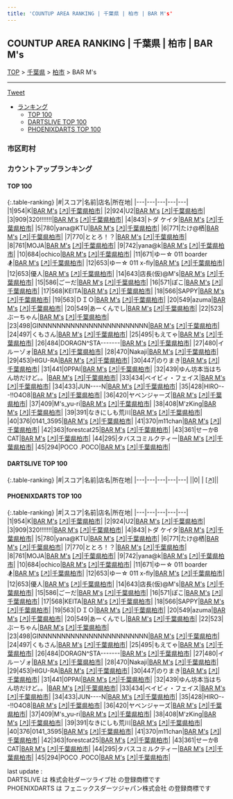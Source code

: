 ```yaml
---
title: 'COUNTUP AREA RANKING | 千葉県 | 柏市 | BAR M's'
---
```

## COUNTUP AREA RANKING | 千葉県 | 柏市 | BAR M's

[TOP](/darts/rank/) > [千葉県](/darts/rank/千葉県/) > [柏市](/darts/rank/千葉県/柏市/) > BAR M's

___

<a href="https://twitter.com/share?ref_src=twsrc%5Etfw" data-text="COUNTUP AREA RANKING | 千葉県柏市BAR M's" class="twitter-share-button" data-hashtags="DARTSLIVE,PHOENIXDARTS,darts,ダーツ" data-show-count="false">Tweet</a>

* [ランキング](#カウントアップランキング)
    * [TOP 100](#top-100)
    * [DARTSLIVE TOP 100](#dartslive-top-100)
    * [PHOENIXDARTS TOP 100](#phoenixdarts-top-100)

### 市区町村

<ul>

</ul>

### カウントアップランキング

#### TOP 100



{:.table-ranking}
|#|スコア|名前|店名|所在地|
|---|---|---|---|---|
|1|954|<span class="rank-name-pd">K</span>|<a href="/darts/rank/shops/46068.html">BAR M's</a> <a href="https://vs.phoenixdarts.com/jp/shop/shopDetailInfo/s_46068?s_seq=46068">[↗]</a>|<a href="/darts/rank/千葉県/柏市">千葉県柏市</a>|
|2|924|<span class="rank-name-pd">U2</span>|<a href="/darts/rank/shops/46068.html">BAR M's</a> <a href="https://vs.phoenixdarts.com/jp/shop/shopDetailInfo/s_46068?s_seq=46068">[↗]</a>|<a href="/darts/rank/千葉県/柏市">千葉県柏市</a>|
|3|909|<span class="rank-name-pd">320!!!!!!!</span>|<a href="/darts/rank/shops/46068.html">BAR M's</a> <a href="https://vs.phoenixdarts.com/jp/shop/shopDetailInfo/s_46068?s_seq=46068">[↗]</a>|<a href="/darts/rank/千葉県/柏市">千葉県柏市</a>|
|4|843|<span class="rank-name-pd">トダ ケイタ</span>|<a href="/darts/rank/shops/46068.html">BAR M's</a> <a href="https://vs.phoenixdarts.com/jp/shop/shopDetailInfo/s_46068?s_seq=46068">[↗]</a>|<a href="/darts/rank/千葉県/柏市">千葉県柏市</a>|
|5|780|<span class="rank-name-pd">yana@KTU</span>|<a href="/darts/rank/shops/46068.html">BAR M's</a> <a href="https://vs.phoenixdarts.com/jp/shop/shopDetailInfo/s_46068?s_seq=46068">[↗]</a>|<a href="/darts/rank/千葉県/柏市">千葉県柏市</a>|
|6|771|<span class="rank-name-pd">たけ@栖</span>|<a href="/darts/rank/shops/46068.html">BAR M's</a> <a href="https://vs.phoenixdarts.com/jp/shop/shopDetailInfo/s_46068?s_seq=46068">[↗]</a>|<a href="/darts/rank/千葉県/柏市">千葉県柏市</a>|
|7|770|<span class="rank-name-pd">ととろ！？</span>|<a href="/darts/rank/shops/46068.html">BAR M's</a> <a href="https://vs.phoenixdarts.com/jp/shop/shopDetailInfo/s_46068?s_seq=46068">[↗]</a>|<a href="/darts/rank/千葉県/柏市">千葉県柏市</a>|
|8|761|<span class="rank-name-pd">MOJA</span>|<a href="/darts/rank/shops/46068.html">BAR M's</a> <a href="https://vs.phoenixdarts.com/jp/shop/shopDetailInfo/s_46068?s_seq=46068">[↗]</a>|<a href="/darts/rank/千葉県/柏市">千葉県柏市</a>|
|9|742|<span class="rank-name-pd">yana@k</span>|<a href="/darts/rank/shops/46068.html">BAR M's</a> <a href="https://vs.phoenixdarts.com/jp/shop/shopDetailInfo/s_46068?s_seq=46068">[↗]</a>|<a href="/darts/rank/千葉県/柏市">千葉県柏市</a>|
|10|684|<span class="rank-name-pd">ochico</span>|<a href="/darts/rank/shops/46068.html">BAR M's</a> <a href="https://vs.phoenixdarts.com/jp/shop/shopDetailInfo/s_46068?s_seq=46068">[↗]</a>|<a href="/darts/rank/千葉県/柏市">千葉県柏市</a>|
|11|671|<span class="rank-name-pd">ゆー☆ 011 boarder🏂</span>|<a href="/darts/rank/shops/46068.html">BAR M's</a> <a href="https://vs.phoenixdarts.com/jp/shop/shopDetailInfo/s_46068?s_seq=46068">[↗]</a>|<a href="/darts/rank/千葉県/柏市">千葉県柏市</a>|
|12|653|<span class="rank-name-pd">ゆー☆ 011 x-fly</span>|<a href="/darts/rank/shops/46068.html">BAR M's</a> <a href="https://vs.phoenixdarts.com/jp/shop/shopDetailInfo/s_46068?s_seq=46068">[↗]</a>|<a href="/darts/rank/千葉県/柏市">千葉県柏市</a>|
|12|653|<span class="rank-name-pd">優人</span>|<a href="/darts/rank/shops/46068.html">BAR M's</a> <a href="https://vs.phoenixdarts.com/jp/shop/shopDetailInfo/s_46068?s_seq=46068">[↗]</a>|<a href="/darts/rank/千葉県/柏市">千葉県柏市</a>|
|14|643|<span class="rank-name-pd">店長(仮)@M&#x27;s</span>|<a href="/darts/rank/shops/46068.html">BAR M's</a> <a href="https://vs.phoenixdarts.com/jp/shop/shopDetailInfo/s_46068?s_seq=46068">[↗]</a>|<a href="/darts/rank/千葉県/柏市">千葉県柏市</a>|
|15|586|<span class="rank-name-pd">ごーだ</span>|<a href="/darts/rank/shops/46068.html">BAR M's</a> <a href="https://vs.phoenixdarts.com/jp/shop/shopDetailInfo/s_46068?s_seq=46068">[↗]</a>|<a href="/darts/rank/千葉県/柏市">千葉県柏市</a>|
|16|571|<span class="rank-name-pd">ぽこ</span>|<a href="/darts/rank/shops/46068.html">BAR M's</a> <a href="https://vs.phoenixdarts.com/jp/shop/shopDetailInfo/s_46068?s_seq=46068">[↗]</a>|<a href="/darts/rank/千葉県/柏市">千葉県柏市</a>|
|17|568|<span class="rank-name-pd">KEITA</span>|<a href="/darts/rank/shops/46068.html">BAR M's</a> <a href="https://vs.phoenixdarts.com/jp/shop/shopDetailInfo/s_46068?s_seq=46068">[↗]</a>|<a href="/darts/rank/千葉県/柏市">千葉県柏市</a>|
|18|566|<span class="rank-name-pd">SAPPY</span>|<a href="/darts/rank/shops/46068.html">BAR M's</a> <a href="https://vs.phoenixdarts.com/jp/shop/shopDetailInfo/s_46068?s_seq=46068">[↗]</a>|<a href="/darts/rank/千葉県/柏市">千葉県柏市</a>|
|19|563|<span class="rank-name-pd">ＤＩＯ</span>|<a href="/darts/rank/shops/46068.html">BAR M's</a> <a href="https://vs.phoenixdarts.com/jp/shop/shopDetailInfo/s_46068?s_seq=46068">[↗]</a>|<a href="/darts/rank/千葉県/柏市">千葉県柏市</a>|
|20|549|<span class="rank-name-pd">azuma</span>|<a href="/darts/rank/shops/46068.html">BAR M's</a> <a href="https://vs.phoenixdarts.com/jp/shop/shopDetailInfo/s_46068?s_seq=46068">[↗]</a>|<a href="/darts/rank/千葉県/柏市">千葉県柏市</a>|
|20|549|<span class="rank-name-pd">あーくんでし</span>|<a href="/darts/rank/shops/46068.html">BAR M's</a> <a href="https://vs.phoenixdarts.com/jp/shop/shopDetailInfo/s_46068?s_seq=46068">[↗]</a>|<a href="/darts/rank/千葉県/柏市">千葉県柏市</a>|
|22|523|<span class="rank-name-pd">ぶーちゃん</span>|<a href="/darts/rank/shops/46068.html">BAR M's</a> <a href="https://vs.phoenixdarts.com/jp/shop/shopDetailInfo/s_46068?s_seq=46068">[↗]</a>|<a href="/darts/rank/千葉県/柏市">千葉県柏市</a>|
|23|498|<span class="rank-name-pd">GINNNNNNNNNNNNNNNNNNNNNNNN</span>|<a href="/darts/rank/shops/46068.html">BAR M's</a> <a href="https://vs.phoenixdarts.com/jp/shop/shopDetailInfo/s_46068?s_seq=46068">[↗]</a>|<a href="/darts/rank/千葉県/柏市">千葉県柏市</a>|
|24|497|<span class="rank-name-pd">くもさん</span>|<a href="/darts/rank/shops/46068.html">BAR M's</a> <a href="https://vs.phoenixdarts.com/jp/shop/shopDetailInfo/s_46068?s_seq=46068">[↗]</a>|<a href="/darts/rank/千葉県/柏市">千葉県柏市</a>|
|25|495|<span class="rank-name-pd">もえてゃ</span>|<a href="/darts/rank/shops/46068.html">BAR M's</a> <a href="https://vs.phoenixdarts.com/jp/shop/shopDetailInfo/s_46068?s_seq=46068">[↗]</a>|<a href="/darts/rank/千葉県/柏市">千葉県柏市</a>|
|26|484|<span class="rank-name-pd">DORAGN^STA-------</span>|<a href="/darts/rank/shops/46068.html">BAR M's</a> <a href="https://vs.phoenixdarts.com/jp/shop/shopDetailInfo/s_46068?s_seq=46068">[↗]</a>|<a href="/darts/rank/千葉県/柏市">千葉県柏市</a>|
|27|480|<span class="rank-name-pd">イルーゾォ</span>|<a href="/darts/rank/shops/46068.html">BAR M's</a> <a href="https://vs.phoenixdarts.com/jp/shop/shopDetailInfo/s_46068?s_seq=46068">[↗]</a>|<a href="/darts/rank/千葉県/柏市">千葉県柏市</a>|
|28|470|<span class="rank-name-pd">Nakaji</span>|<a href="/darts/rank/shops/46068.html">BAR M's</a> <a href="https://vs.phoenixdarts.com/jp/shop/shopDetailInfo/s_46068?s_seq=46068">[↗]</a>|<a href="/darts/rank/千葉県/柏市">千葉県柏市</a>|
|29|453|<span class="rank-name-pd">HIGU-RA</span>|<a href="/darts/rank/shops/46068.html">BAR M's</a> <a href="https://vs.phoenixdarts.com/jp/shop/shopDetailInfo/s_46068?s_seq=46068">[↗]</a>|<a href="/darts/rank/千葉県/柏市">千葉県柏市</a>|
|30|447|<span class="rank-name-pd">のりまき</span>|<a href="/darts/rank/shops/46068.html">BAR M's</a> <a href="https://vs.phoenixdarts.com/jp/shop/shopDetailInfo/s_46068?s_seq=46068">[↗]</a>|<a href="/darts/rank/千葉県/柏市">千葉県柏市</a>|
|31|441|<span class="rank-name-pd">0PPAI</span>|<a href="/darts/rank/shops/46068.html">BAR M's</a> <a href="https://vs.phoenixdarts.com/jp/shop/shopDetailInfo/s_46068?s_seq=46068">[↗]</a>|<a href="/darts/rank/千葉県/柏市">千葉県柏市</a>|
|32|439|<span class="rank-name-pd">ゆん坊本当はちん坊だけど。。</span>|<a href="/darts/rank/shops/46068.html">BAR M's</a> <a href="https://vs.phoenixdarts.com/jp/shop/shopDetailInfo/s_46068?s_seq=46068">[↗]</a>|<a href="/darts/rank/千葉県/柏市">千葉県柏市</a>|
|33|434|<span class="rank-name-pd">ベイビィ・フェイス</span>|<a href="/darts/rank/shops/46068.html">BAR M's</a> <a href="https://vs.phoenixdarts.com/jp/shop/shopDetailInfo/s_46068?s_seq=46068">[↗]</a>|<a href="/darts/rank/千葉県/柏市">千葉県柏市</a>|
|34|433|<span class="rank-name-pd">JUN----N</span>|<a href="/darts/rank/shops/46068.html">BAR M's</a> <a href="https://vs.phoenixdarts.com/jp/shop/shopDetailInfo/s_46068?s_seq=46068">[↗]</a>|<a href="/darts/rank/千葉県/柏市">千葉県柏市</a>|
|35|428|<span class="rank-name-pd">HIRO---!!O4O8</span>|<a href="/darts/rank/shops/46068.html">BAR M's</a> <a href="https://vs.phoenixdarts.com/jp/shop/shopDetailInfo/s_46068?s_seq=46068">[↗]</a>|<a href="/darts/rank/千葉県/柏市">千葉県柏市</a>|
|36|420|<span class="rank-name-pd">ヤベンジャーズ</span>|<a href="/darts/rank/shops/46068.html">BAR M's</a> <a href="https://vs.phoenixdarts.com/jp/shop/shopDetailInfo/s_46068?s_seq=46068">[↗]</a>|<a href="/darts/rank/千葉県/柏市">千葉県柏市</a>|
|37|409|<span class="rank-name-pd">M&#x27;s_yu-ri</span>|<a href="/darts/rank/shops/46068.html">BAR M's</a> <a href="https://vs.phoenixdarts.com/jp/shop/shopDetailInfo/s_46068?s_seq=46068">[↗]</a>|<a href="/darts/rank/千葉県/柏市">千葉県柏市</a>|
|38|408|<span class="rank-name-pd">M&#x27;zKing</span>|<a href="/darts/rank/shops/46068.html">BAR M's</a> <a href="https://vs.phoenixdarts.com/jp/shop/shopDetailInfo/s_46068?s_seq=46068">[↗]</a>|<a href="/darts/rank/千葉県/柏市">千葉県柏市</a>|
|39|391|<span class="rank-name-pd">なきにしも荒川</span>|<a href="/darts/rank/shops/46068.html">BAR M's</a> <a href="https://vs.phoenixdarts.com/jp/shop/shopDetailInfo/s_46068?s_seq=46068">[↗]</a>|<a href="/darts/rank/千葉県/柏市">千葉県柏市</a>|
|40|376|<span class="rank-name-pd">0141_3595</span>|<a href="/darts/rank/shops/46068.html">BAR M's</a> <a href="https://vs.phoenixdarts.com/jp/shop/shopDetailInfo/s_46068?s_seq=46068">[↗]</a>|<a href="/darts/rank/千葉県/柏市">千葉県柏市</a>|
|41|370|<span class="rank-name-pd">m11chan</span>|<a href="/darts/rank/shops/46068.html">BAR M's</a> <a href="https://vs.phoenixdarts.com/jp/shop/shopDetailInfo/s_46068?s_seq=46068">[↗]</a>|<a href="/darts/rank/千葉県/柏市">千葉県柏市</a>|
|42|363|<span class="rank-name-pd">forestcat25</span>|<a href="/darts/rank/shops/46068.html">BAR M's</a> <a href="https://vs.phoenixdarts.com/jp/shop/shopDetailInfo/s_46068?s_seq=46068">[↗]</a>|<a href="/darts/rank/千葉県/柏市">千葉県柏市</a>|
|43|361|<span class="rank-name-pd">せーかB CAT</span>|<a href="/darts/rank/shops/46068.html">BAR M's</a> <a href="https://vs.phoenixdarts.com/jp/shop/shopDetailInfo/s_46068?s_seq=46068">[↗]</a>|<a href="/darts/rank/千葉県/柏市">千葉県柏市</a>|
|44|295|<span class="rank-name-pd">タバスコミルクティー</span>|<a href="/darts/rank/shops/46068.html">BAR M's</a> <a href="https://vs.phoenixdarts.com/jp/shop/shopDetailInfo/s_46068?s_seq=46068">[↗]</a>|<a href="/darts/rank/千葉県/柏市">千葉県柏市</a>|
|45|294|<span class="rank-name-pd">POCO  .POCO</span>|<a href="/darts/rank/shops/46068.html">BAR M's</a> <a href="https://vs.phoenixdarts.com/jp/shop/shopDetailInfo/s_46068?s_seq=46068">[↗]</a>|<a href="/darts/rank/千葉県/柏市">千葉県柏市</a>|


#### DARTSLIVE TOP 100



{:.table-ranking}
|#|スコア|名前|店名|所在地|
|---|---|---|---|---|
||0|<span class="rank-name-dl"> </span>|<a href="/darts/rank/shops/.html"></a> <a href="">[↗]</a>|<a href="/darts/rank//"></a>|


#### PHOENIXDARTS TOP 100



{:.table-ranking}
|#|スコア|名前|店名|所在地|
|---|---|---|---|---|
|1|954|<span class="rank-name-pd">K</span>|<a href="/darts/rank/shops/46068.html">BAR M's</a> <a href="https://vs.phoenixdarts.com/jp/shop/shopDetailInfo/s_46068?s_seq=46068">[↗]</a>|<a href="/darts/rank/千葉県/柏市">千葉県柏市</a>|
|2|924|<span class="rank-name-pd">U2</span>|<a href="/darts/rank/shops/46068.html">BAR M's</a> <a href="https://vs.phoenixdarts.com/jp/shop/shopDetailInfo/s_46068?s_seq=46068">[↗]</a>|<a href="/darts/rank/千葉県/柏市">千葉県柏市</a>|
|3|909|<span class="rank-name-pd">320!!!!!!!</span>|<a href="/darts/rank/shops/46068.html">BAR M's</a> <a href="https://vs.phoenixdarts.com/jp/shop/shopDetailInfo/s_46068?s_seq=46068">[↗]</a>|<a href="/darts/rank/千葉県/柏市">千葉県柏市</a>|
|4|843|<span class="rank-name-pd">トダ ケイタ</span>|<a href="/darts/rank/shops/46068.html">BAR M's</a> <a href="https://vs.phoenixdarts.com/jp/shop/shopDetailInfo/s_46068?s_seq=46068">[↗]</a>|<a href="/darts/rank/千葉県/柏市">千葉県柏市</a>|
|5|780|<span class="rank-name-pd">yana@KTU</span>|<a href="/darts/rank/shops/46068.html">BAR M's</a> <a href="https://vs.phoenixdarts.com/jp/shop/shopDetailInfo/s_46068?s_seq=46068">[↗]</a>|<a href="/darts/rank/千葉県/柏市">千葉県柏市</a>|
|6|771|<span class="rank-name-pd">たけ@栖</span>|<a href="/darts/rank/shops/46068.html">BAR M's</a> <a href="https://vs.phoenixdarts.com/jp/shop/shopDetailInfo/s_46068?s_seq=46068">[↗]</a>|<a href="/darts/rank/千葉県/柏市">千葉県柏市</a>|
|7|770|<span class="rank-name-pd">ととろ！？</span>|<a href="/darts/rank/shops/46068.html">BAR M's</a> <a href="https://vs.phoenixdarts.com/jp/shop/shopDetailInfo/s_46068?s_seq=46068">[↗]</a>|<a href="/darts/rank/千葉県/柏市">千葉県柏市</a>|
|8|761|<span class="rank-name-pd">MOJA</span>|<a href="/darts/rank/shops/46068.html">BAR M's</a> <a href="https://vs.phoenixdarts.com/jp/shop/shopDetailInfo/s_46068?s_seq=46068">[↗]</a>|<a href="/darts/rank/千葉県/柏市">千葉県柏市</a>|
|9|742|<span class="rank-name-pd">yana@k</span>|<a href="/darts/rank/shops/46068.html">BAR M's</a> <a href="https://vs.phoenixdarts.com/jp/shop/shopDetailInfo/s_46068?s_seq=46068">[↗]</a>|<a href="/darts/rank/千葉県/柏市">千葉県柏市</a>|
|10|684|<span class="rank-name-pd">ochico</span>|<a href="/darts/rank/shops/46068.html">BAR M's</a> <a href="https://vs.phoenixdarts.com/jp/shop/shopDetailInfo/s_46068?s_seq=46068">[↗]</a>|<a href="/darts/rank/千葉県/柏市">千葉県柏市</a>|
|11|671|<span class="rank-name-pd">ゆー☆ 011 boarder🏂</span>|<a href="/darts/rank/shops/46068.html">BAR M's</a> <a href="https://vs.phoenixdarts.com/jp/shop/shopDetailInfo/s_46068?s_seq=46068">[↗]</a>|<a href="/darts/rank/千葉県/柏市">千葉県柏市</a>|
|12|653|<span class="rank-name-pd">ゆー☆ 011 x-fly</span>|<a href="/darts/rank/shops/46068.html">BAR M's</a> <a href="https://vs.phoenixdarts.com/jp/shop/shopDetailInfo/s_46068?s_seq=46068">[↗]</a>|<a href="/darts/rank/千葉県/柏市">千葉県柏市</a>|
|12|653|<span class="rank-name-pd">優人</span>|<a href="/darts/rank/shops/46068.html">BAR M's</a> <a href="https://vs.phoenixdarts.com/jp/shop/shopDetailInfo/s_46068?s_seq=46068">[↗]</a>|<a href="/darts/rank/千葉県/柏市">千葉県柏市</a>|
|14|643|<span class="rank-name-pd">店長(仮)@M&#x27;s</span>|<a href="/darts/rank/shops/46068.html">BAR M's</a> <a href="https://vs.phoenixdarts.com/jp/shop/shopDetailInfo/s_46068?s_seq=46068">[↗]</a>|<a href="/darts/rank/千葉県/柏市">千葉県柏市</a>|
|15|586|<span class="rank-name-pd">ごーだ</span>|<a href="/darts/rank/shops/46068.html">BAR M's</a> <a href="https://vs.phoenixdarts.com/jp/shop/shopDetailInfo/s_46068?s_seq=46068">[↗]</a>|<a href="/darts/rank/千葉県/柏市">千葉県柏市</a>|
|16|571|<span class="rank-name-pd">ぽこ</span>|<a href="/darts/rank/shops/46068.html">BAR M's</a> <a href="https://vs.phoenixdarts.com/jp/shop/shopDetailInfo/s_46068?s_seq=46068">[↗]</a>|<a href="/darts/rank/千葉県/柏市">千葉県柏市</a>|
|17|568|<span class="rank-name-pd">KEITA</span>|<a href="/darts/rank/shops/46068.html">BAR M's</a> <a href="https://vs.phoenixdarts.com/jp/shop/shopDetailInfo/s_46068?s_seq=46068">[↗]</a>|<a href="/darts/rank/千葉県/柏市">千葉県柏市</a>|
|18|566|<span class="rank-name-pd">SAPPY</span>|<a href="/darts/rank/shops/46068.html">BAR M's</a> <a href="https://vs.phoenixdarts.com/jp/shop/shopDetailInfo/s_46068?s_seq=46068">[↗]</a>|<a href="/darts/rank/千葉県/柏市">千葉県柏市</a>|
|19|563|<span class="rank-name-pd">ＤＩＯ</span>|<a href="/darts/rank/shops/46068.html">BAR M's</a> <a href="https://vs.phoenixdarts.com/jp/shop/shopDetailInfo/s_46068?s_seq=46068">[↗]</a>|<a href="/darts/rank/千葉県/柏市">千葉県柏市</a>|
|20|549|<span class="rank-name-pd">azuma</span>|<a href="/darts/rank/shops/46068.html">BAR M's</a> <a href="https://vs.phoenixdarts.com/jp/shop/shopDetailInfo/s_46068?s_seq=46068">[↗]</a>|<a href="/darts/rank/千葉県/柏市">千葉県柏市</a>|
|20|549|<span class="rank-name-pd">あーくんでし</span>|<a href="/darts/rank/shops/46068.html">BAR M's</a> <a href="https://vs.phoenixdarts.com/jp/shop/shopDetailInfo/s_46068?s_seq=46068">[↗]</a>|<a href="/darts/rank/千葉県/柏市">千葉県柏市</a>|
|22|523|<span class="rank-name-pd">ぶーちゃん</span>|<a href="/darts/rank/shops/46068.html">BAR M's</a> <a href="https://vs.phoenixdarts.com/jp/shop/shopDetailInfo/s_46068?s_seq=46068">[↗]</a>|<a href="/darts/rank/千葉県/柏市">千葉県柏市</a>|
|23|498|<span class="rank-name-pd">GINNNNNNNNNNNNNNNNNNNNNNNN</span>|<a href="/darts/rank/shops/46068.html">BAR M's</a> <a href="https://vs.phoenixdarts.com/jp/shop/shopDetailInfo/s_46068?s_seq=46068">[↗]</a>|<a href="/darts/rank/千葉県/柏市">千葉県柏市</a>|
|24|497|<span class="rank-name-pd">くもさん</span>|<a href="/darts/rank/shops/46068.html">BAR M's</a> <a href="https://vs.phoenixdarts.com/jp/shop/shopDetailInfo/s_46068?s_seq=46068">[↗]</a>|<a href="/darts/rank/千葉県/柏市">千葉県柏市</a>|
|25|495|<span class="rank-name-pd">もえてゃ</span>|<a href="/darts/rank/shops/46068.html">BAR M's</a> <a href="https://vs.phoenixdarts.com/jp/shop/shopDetailInfo/s_46068?s_seq=46068">[↗]</a>|<a href="/darts/rank/千葉県/柏市">千葉県柏市</a>|
|26|484|<span class="rank-name-pd">DORAGN^STA-------</span>|<a href="/darts/rank/shops/46068.html">BAR M's</a> <a href="https://vs.phoenixdarts.com/jp/shop/shopDetailInfo/s_46068?s_seq=46068">[↗]</a>|<a href="/darts/rank/千葉県/柏市">千葉県柏市</a>|
|27|480|<span class="rank-name-pd">イルーゾォ</span>|<a href="/darts/rank/shops/46068.html">BAR M's</a> <a href="https://vs.phoenixdarts.com/jp/shop/shopDetailInfo/s_46068?s_seq=46068">[↗]</a>|<a href="/darts/rank/千葉県/柏市">千葉県柏市</a>|
|28|470|<span class="rank-name-pd">Nakaji</span>|<a href="/darts/rank/shops/46068.html">BAR M's</a> <a href="https://vs.phoenixdarts.com/jp/shop/shopDetailInfo/s_46068?s_seq=46068">[↗]</a>|<a href="/darts/rank/千葉県/柏市">千葉県柏市</a>|
|29|453|<span class="rank-name-pd">HIGU-RA</span>|<a href="/darts/rank/shops/46068.html">BAR M's</a> <a href="https://vs.phoenixdarts.com/jp/shop/shopDetailInfo/s_46068?s_seq=46068">[↗]</a>|<a href="/darts/rank/千葉県/柏市">千葉県柏市</a>|
|30|447|<span class="rank-name-pd">のりまき</span>|<a href="/darts/rank/shops/46068.html">BAR M's</a> <a href="https://vs.phoenixdarts.com/jp/shop/shopDetailInfo/s_46068?s_seq=46068">[↗]</a>|<a href="/darts/rank/千葉県/柏市">千葉県柏市</a>|
|31|441|<span class="rank-name-pd">0PPAI</span>|<a href="/darts/rank/shops/46068.html">BAR M's</a> <a href="https://vs.phoenixdarts.com/jp/shop/shopDetailInfo/s_46068?s_seq=46068">[↗]</a>|<a href="/darts/rank/千葉県/柏市">千葉県柏市</a>|
|32|439|<span class="rank-name-pd">ゆん坊本当はちん坊だけど。。</span>|<a href="/darts/rank/shops/46068.html">BAR M's</a> <a href="https://vs.phoenixdarts.com/jp/shop/shopDetailInfo/s_46068?s_seq=46068">[↗]</a>|<a href="/darts/rank/千葉県/柏市">千葉県柏市</a>|
|33|434|<span class="rank-name-pd">ベイビィ・フェイス</span>|<a href="/darts/rank/shops/46068.html">BAR M's</a> <a href="https://vs.phoenixdarts.com/jp/shop/shopDetailInfo/s_46068?s_seq=46068">[↗]</a>|<a href="/darts/rank/千葉県/柏市">千葉県柏市</a>|
|34|433|<span class="rank-name-pd">JUN----N</span>|<a href="/darts/rank/shops/46068.html">BAR M's</a> <a href="https://vs.phoenixdarts.com/jp/shop/shopDetailInfo/s_46068?s_seq=46068">[↗]</a>|<a href="/darts/rank/千葉県/柏市">千葉県柏市</a>|
|35|428|<span class="rank-name-pd">HIRO---!!O4O8</span>|<a href="/darts/rank/shops/46068.html">BAR M's</a> <a href="https://vs.phoenixdarts.com/jp/shop/shopDetailInfo/s_46068?s_seq=46068">[↗]</a>|<a href="/darts/rank/千葉県/柏市">千葉県柏市</a>|
|36|420|<span class="rank-name-pd">ヤベンジャーズ</span>|<a href="/darts/rank/shops/46068.html">BAR M's</a> <a href="https://vs.phoenixdarts.com/jp/shop/shopDetailInfo/s_46068?s_seq=46068">[↗]</a>|<a href="/darts/rank/千葉県/柏市">千葉県柏市</a>|
|37|409|<span class="rank-name-pd">M&#x27;s_yu-ri</span>|<a href="/darts/rank/shops/46068.html">BAR M's</a> <a href="https://vs.phoenixdarts.com/jp/shop/shopDetailInfo/s_46068?s_seq=46068">[↗]</a>|<a href="/darts/rank/千葉県/柏市">千葉県柏市</a>|
|38|408|<span class="rank-name-pd">M&#x27;zKing</span>|<a href="/darts/rank/shops/46068.html">BAR M's</a> <a href="https://vs.phoenixdarts.com/jp/shop/shopDetailInfo/s_46068?s_seq=46068">[↗]</a>|<a href="/darts/rank/千葉県/柏市">千葉県柏市</a>|
|39|391|<span class="rank-name-pd">なきにしも荒川</span>|<a href="/darts/rank/shops/46068.html">BAR M's</a> <a href="https://vs.phoenixdarts.com/jp/shop/shopDetailInfo/s_46068?s_seq=46068">[↗]</a>|<a href="/darts/rank/千葉県/柏市">千葉県柏市</a>|
|40|376|<span class="rank-name-pd">0141_3595</span>|<a href="/darts/rank/shops/46068.html">BAR M's</a> <a href="https://vs.phoenixdarts.com/jp/shop/shopDetailInfo/s_46068?s_seq=46068">[↗]</a>|<a href="/darts/rank/千葉県/柏市">千葉県柏市</a>|
|41|370|<span class="rank-name-pd">m11chan</span>|<a href="/darts/rank/shops/46068.html">BAR M's</a> <a href="https://vs.phoenixdarts.com/jp/shop/shopDetailInfo/s_46068?s_seq=46068">[↗]</a>|<a href="/darts/rank/千葉県/柏市">千葉県柏市</a>|
|42|363|<span class="rank-name-pd">forestcat25</span>|<a href="/darts/rank/shops/46068.html">BAR M's</a> <a href="https://vs.phoenixdarts.com/jp/shop/shopDetailInfo/s_46068?s_seq=46068">[↗]</a>|<a href="/darts/rank/千葉県/柏市">千葉県柏市</a>|
|43|361|<span class="rank-name-pd">せーかB CAT</span>|<a href="/darts/rank/shops/46068.html">BAR M's</a> <a href="https://vs.phoenixdarts.com/jp/shop/shopDetailInfo/s_46068?s_seq=46068">[↗]</a>|<a href="/darts/rank/千葉県/柏市">千葉県柏市</a>|
|44|295|<span class="rank-name-pd">タバスコミルクティー</span>|<a href="/darts/rank/shops/46068.html">BAR M's</a> <a href="https://vs.phoenixdarts.com/jp/shop/shopDetailInfo/s_46068?s_seq=46068">[↗]</a>|<a href="/darts/rank/千葉県/柏市">千葉県柏市</a>|
|45|294|<span class="rank-name-pd">POCO  .POCO</span>|<a href="/darts/rank/shops/46068.html">BAR M's</a> <a href="https://vs.phoenixdarts.com/jp/shop/shopDetailInfo/s_46068?s_seq=46068">[↗]</a>|<a href="/darts/rank/千葉県/柏市">千葉県柏市</a>|


<div class="footer border-top border-gray-light mt-5 pt-3 text-right text-gray">
    last update : <span style="font-weight: italic" id="foot_last_modified"></span><br />
    DARTSLIVE は 株式会社ダーツライブ社 の登録商標です<br />
    PHOENIXDARTS は フェニックスダーツジャパン株式会社 の登録商標です<br />
</div>

<script src="https://cdnjs.cloudflare.com/ajax/libs/jquery.tablesorter/2.31.3/js/jquery.tablesorter.min.js" integrity="sha512-qzgd5cYSZcosqpzpn7zF2ZId8f/8CHmFKZ8j7mU4OUXTNRd5g+ZHBPsgKEwoqxCtdQvExE5LprwwPAgoicguNg==" crossorigin="anonymous" referrerpolicy="no-referrer"></script>
<link rel="stylesheet" href="https://cdnjs.cloudflare.com/ajax/libs/jquery.tablesorter/2.31.3/css/theme.default.min.css" integrity="sha512-wghhOJkjQX0Lh3NSWvNKeZ0ZpNn+SPVXX1Qyc9OCaogADktxrBiBdKGDoqVUOyhStvMBmJQ8ZdMHiR3wuEq8+w==" crossorigin="anonymous" referrerpolicy="no-referrer" />
<script>
$(function() {
    $(".table-ranking").tablesorter({sortList:[[0, 0]]});
    $("#foot_last_modified").text(formatDate(new Date(document.lastModified), 'yyyy-MM-dd HH:mm:ss'));
});
</script>

<script async src="https://platform.twitter.com/widgets.js" charset="utf-8"></script>
